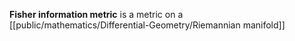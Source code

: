 **Fisher information metric** is a metric on a [[public/mathematics/Differential-Geometry/Riemannian manifold]]